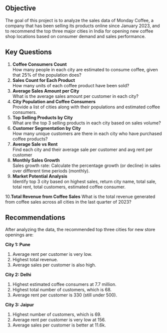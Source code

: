 ## Objective
The goal of this project is to analyze the sales data of Monday Coffee, a company that has been selling its products online since January 2023, and to recommend the top three major cities in India for opening new coffee shop locations based on consumer demand and sales performance.

## Key Questions
1. **Coffee Consumers Count**  
   How many people in each city are estimated to consume coffee, given that 25% of the population does?
2. **Sales Count for Each Product**  
   How many units of each coffee product have been sold?
3. **Average Sales Amount per City**  
   What is the average sales amount per customer in each city?
4. **City Population and Coffee Consumers**  
   Provide a list of cities along with their populations and estimated coffee consumers.
5. **Top Selling Products by City**  
   What are the top 3 selling products in each city based on sales volume?
6. **Customer Segmentation by City**  
   How many unique customers are there in each city who have purchased coffee products?
7. **Average Sale vs Rent**  
   Find each city and their average sale per customer and avg rent per customer
8. **Monthly Sales Growth**  
   Sales growth rate: Calculate the percentage growth (or decline) in sales over different time periods (monthly).
9. **Market Potential Analysis**  
    Identify top 3 city based on highest sales, return city name, total sale, total rent, total customers, estimated  coffee consumer.
   
10.**Total Revenue from Coffee Sales**
    What is the total revenue generated from coffee sales across all cities in the last quarter of 2023?
    
## Recommendations
After analyzing the data, the recommended top three cities for new store openings are:

**City 1: Pune**  
1. Average rent per customer is very low.  
2. Highest total revenue.  
3. Average sales per customer is also high.

**City 2: Delhi**  
1. Highest estimated coffee consumers at 7.7 million.  
2. Highest total number of customers, which is 68.  
3. Average rent per customer is 330 (still under 500).
   
**City 3: Jaipur**  
1. Highest number of customers, which is 69.  
2. Average rent per customer is very low at 156.  
3. Average sales per customer is better at 11.6k.
